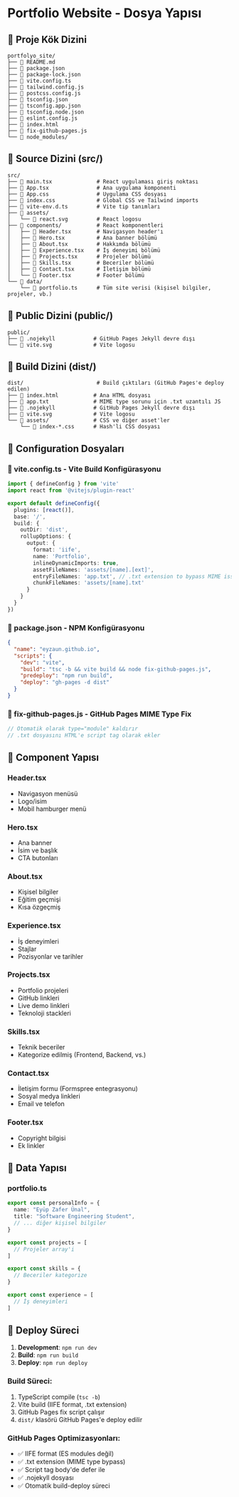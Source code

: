 # Portfolio Website - Dosya Yapısı

## 📁 Proje Kök Dizini
```
portfolyo_site/
├── 📄 README.md
├── 📄 package.json
├── 📄 package-lock.json
├── 📄 vite.config.ts
├── 📄 tailwind.config.js
├── 📄 postcss.config.js
├── 📄 tsconfig.json
├── 📄 tsconfig.app.json
├── 📄 tsconfig.node.json
├── 📄 eslint.config.js
├── 📄 index.html
├── 📄 fix-github-pages.js
└── 📁 node_modules/
```

## 📁 Source Dizini (src/)
```
src/
├── 📄 main.tsx              # React uygulaması giriş noktası
├── 📄 App.tsx               # Ana uygulama komponenti
├── 📄 App.css               # Uygulama CSS dosyası
├── 📄 index.css             # Global CSS ve Tailwind imports
├── 📄 vite-env.d.ts         # Vite tip tanımları
├── 📁 assets/
│   └── 📄 react.svg         # React logosu
├── 📁 components/           # React komponentleri
│   ├── 📄 Header.tsx        # Navigasyon header'ı
│   ├── 📄 Hero.tsx          # Ana banner bölümü
│   ├── 📄 About.tsx         # Hakkımda bölümü
│   ├── 📄 Experience.tsx    # İş deneyimi bölümü
│   ├── 📄 Projects.tsx      # Projeler bölümü
│   ├── 📄 Skills.tsx        # Beceriler bölümü
│   ├── 📄 Contact.tsx       # İletişim bölümü
│   └── 📄 Footer.tsx        # Footer bölümü
└── 📁 data/
    └── 📄 portfolio.ts      # Tüm site verisi (kişisel bilgiler, projeler, vb.)
```

## 📁 Public Dizini (public/)
```
public/
├── 📄 .nojekyll            # GitHub Pages Jekyll devre dışı
└── 📄 vite.svg             # Vite logosu
```

## 📁 Build Dizini (dist/)
```
dist/                       # Build çıktıları (GitHub Pages'e deploy edilen)
├── 📄 index.html           # Ana HTML dosyası
├── 📄 app.txt              # MIME type sorunu için .txt uzantılı JS
├── 📄 .nojekyll            # GitHub Pages Jekyll devre dışı
├── 📄 vite.svg             # Vite logosu
└── 📁 assets/              # CSS ve diğer asset'ler
    └── 📄 index-*.css      # Hash'li CSS dosyası
```

## 📁 Configuration Dosyaları

### 📄 vite.config.ts - Vite Build Konfigürasyonu
```typescript
import { defineConfig } from 'vite'
import react from '@vitejs/plugin-react'

export default defineConfig({
  plugins: [react()],
  base: '/',
  build: {
    outDir: 'dist',
    rollupOptions: {
      output: {
        format: 'iife',
        name: 'Portfolio',
        inlineDynamicImports: true,
        assetFileNames: 'assets/[name].[ext]',
        entryFileNames: 'app.txt', // .txt extension to bypass MIME issues
        chunkFileNames: 'assets/[name].txt'
      }
    }
  }
})
```

### 📄 package.json - NPM Konfigürasyonu
```json
{
  "name": "eyzaun.github.io",
  "scripts": {
    "dev": "vite",
    "build": "tsc -b && vite build && node fix-github-pages.js",
    "predeploy": "npm run build",
    "deploy": "gh-pages -d dist"
  }
}
```

### 📄 fix-github-pages.js - GitHub Pages MIME Type Fix
```javascript
// Otomatik olarak type="module" kaldırır
// .txt dosyasını HTML'e script tag olarak ekler
```

## 📁 Component Yapısı

### Header.tsx
- Navigasyon menüsü
- Logo/isim
- Mobil hamburger menü

### Hero.tsx  
- Ana banner
- İsim ve başlık
- CTA butonları

### About.tsx
- Kişisel bilgiler
- Eğitim geçmişi
- Kısa özgeçmiş

### Experience.tsx
- İş deneyimleri
- Stajlar
- Pozisyonlar ve tarihler

### Projects.tsx
- Portfolio projeleri
- GitHub linkleri
- Live demo linkleri
- Teknoloji stackleri

### Skills.tsx
- Teknik beceriler
- Kategorize edilmiş (Frontend, Backend, vs.)

### Contact.tsx
- İletişim formu (Formspree entegrasyonu)
- Sosyal medya linkleri
- Email ve telefon

### Footer.tsx
- Copyright bilgisi
- Ek linkler

## 📁 Data Yapısı

### portfolio.ts
```typescript
export const personalInfo = {
  name: "Eyüp Zafer Ünal",
  title: "Software Engineering Student",
  // ... diğer kişisel bilgiler
}

export const projects = [
  // Projeler array'i
]

export const skills = {
  // Beceriler kategorize
}

export const experience = [
  // İş deneyimleri
]
```

## 🚀 Deploy Süreci

1. **Development**: `npm run dev`
2. **Build**: `npm run build` 
3. **Deploy**: `npm run deploy`

### Build Süreci:
1. TypeScript compile (`tsc -b`)
2. Vite build (IIFE format, .txt extension)
3. GitHub Pages fix script çalışır
4. `dist/` klasörü GitHub Pages'e deploy edilir

### GitHub Pages Optimizasyonları:
- ✅ IIFE format (ES modules değil)
- ✅ .txt extension (MIME type bypass)
- ✅ Script tag body'de defer ile
- ✅ .nojekyll dosyası
- ✅ Otomatik build-deploy süreci
